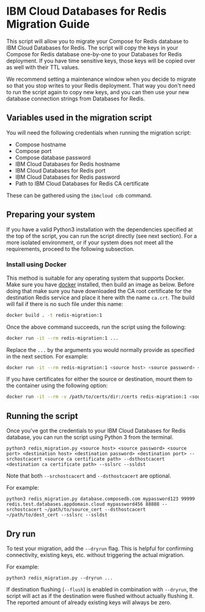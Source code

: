 # IBM Cloud Databases for Redis Migration Guide

This script will allow you to migrate your Compose for Redis database to IBM Cloud Databases for Redis. The script will copy the keys in your Compose for Redis database one-by-one to your Databases for Redis deployment. If you have time sensitive keys, those keys will be copied over as well with their TTL values. 

We recommend setting a maintenance window when you decide to migrate so that you stop writes to your Redis deployment. That way you don't need to run the script again to copy new keys, and you can then use your new database connection strings from Databases for Redis.

## Variables used in the migration script
You will need the following credentials when running the migration script:

- Compose hostname
- Compose port
- Compose database password
- IBM Cloud Databases for Redis hostname
- IBM Cloud Databases for Redis port
- IBM Cloud Databases for Redis password 
- Path to IBM Cloud Databases for Redis CA certificate

These can be gathered using the `ibmcloud cdb` command.

## Preparing your system

If you have a valid Python3 installation with the dependencies specified at the top of the script,
you can run the script directly (see next section). For a more isolated environment, or if your
system does not meet all the requirements, proceed to the following subsection.

### Install using Docker

This method is suitable for any operating system that supports Docker.
Make sure you have [docker](https://docs.docker.com/engine/install/) installed, then build an image as below.
Before doing that make sure you have downloaded the CA root certificate for the destination Redis service
and place it here with the name `ca.crt`. The build will fail if there is no such file under this name:

```bash
docker build . -t redis-migration:1
```

Once the above command succeeds, run the script using the following:

```bash
docker run -it --rm redis-migration:1 ...
```

Replace the `...` by the arguments you would normally provide as specified in the next section.
For example:

```bash
docker run -it --rm redis-migration:1 <source host> <source password> <source port> ...
```

If you have certificates for either the source or destination, mount them to the container using the following option:

```bash
docker run -it --rm -v /path/to/certs/dir:/certs redis-migration:1 <source host> ... --srchostcacert /certs/srcca.crt --dsthostcacert /certs/destca.crt
```

## Running the script

Once you've got the credentials to your IBM Cloud Databases for Redis database, you can run the script using Python 3 from the terminal.

```shell
python3 redis_migration.py <source host> <source password> <source port> <destination host> <destination password> <destination port> --srchostcacert <source ca certificate path> --dsthostcacert <destination ca certificate path> --sslsrc --ssldst
```

Note that both `--srchostcacert` and `--dsthostcacert` are optional.

For example:

```shell
python3 redis_migration.py database.composedb.com mypassword123 99999 redis.test.databases.appdomain.cloud mypassword456 88888 --srchostcacert ~/path/to/source_cert --dsthostcacert ~/path/to/dest_cert --sslsrc --ssldst
```

## Dry run

To test your migration, add the `--dryrun` flag. This is helpful for confirming connectivity, existing keys, etc.
without triggering the actual migration.

For example:

```shell
python3 redis_migration.py --dryrun ...
```

If destination flushing (`--flush`) is enabled in combination with `--dryrun`, the script will act as if the
destination were flushed without actually flushing it. The reported amount of already existing keys will always
be zero.
